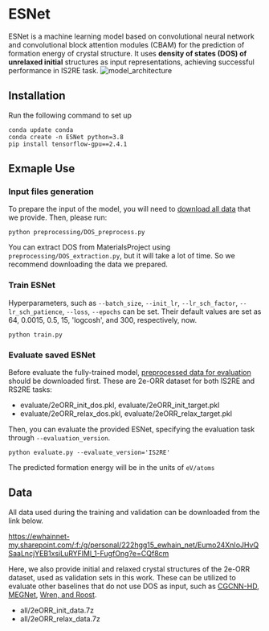 # ESNet
ESNet is a machine learning model based on convolutional neural network and convolutional block attention modules (CBAM) 
for the prediction of formation energy of crystal structure. 
It uses **density of states (DOS) of unrelaxed initial** structures as input representations, 
achieving successful performance in IS2RE task. 
![model_architecture](https://user-images.githubusercontent.com/80326874/224038629-99d5dd05-66b7-4873-9953-67c4e2a225e5.png)

## Installation
Run the following command to set up
```
conda update conda
conda create -n ESNet python=3.8
pip install tensorflow-gpu==2.4.1
```

## Exmaple Use
### Input files generation
To prepare the input of the model, you will need to [download all data](#data) that we provide. Then, please run:
```
python preprocessing/DOS_preprocess.py
```
You can extract DOS from MaterialsProject using `preprocessing/DOS_extraction.py`, but it will take a lot of time. So we recommend downloading the data we prepared. 

### Train ESNet
Hyperparameters, such as `--batch_size`, `--init_lr`, `--lr_sch_factor`, `--lr_sch_patience`, `--loss`, `--epochs` can be set. Their default values are set as 64, 0.0015, 0.5, 15, 'logcosh', and 300, respectively, now.
```
python train.py
```
### Evaluate saved ESNet
Before evaluate the fully-trained model, [preprocessed data for evaluation](#data) should be downloaded first. These are 2e-ORR dataset for both IS2RE and RS2RE tasks:
* evaluate/2eORR_init_dos.pkl, evaluate/2eORR_init_target.pkl
* evaluate/2eORR_relax_dos.pkl, evaluate/2eORR_relax_target.pkl

Then, you can evaluate the provided ESNet, specifying the evaluation task through `--evaluation_version`.
```
python evaluate.py --evaluate_version='IS2RE'
```
The predicted formation energy will be in the units of `eV/atoms`

## Data
All data used during the training and validation can be downloaded from the link below.

<https://ewhainnet-my.sharepoint.com/:f:/g/personal/222hgg15_ewhain_net/Eumo24XnIoJHvQSaaLncjYEB1xsiLuRYFlMl_1-FugfOng?e=CQf8cm>

Here, we also provide initial and relaxed crystal structures of the 2e-ORR dataset, used as validation sets in this work. These can be utilized to evaluate other baselines that do not use DOS as input, such as [CGCNN-HD](https://github.com/kaist-amsg/CGCNN-HD), [MEGNet](https://github.com/materialsvirtuallab/megnet), [Wren, and Roost](https://github.com/CompRhys/aviary).
* all/2eORR_init_data.7z
* all/2eORR_relax_data.7z

